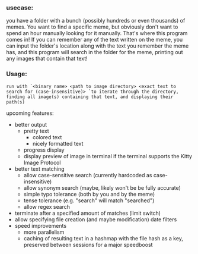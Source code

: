 ### usecase:
you have a folder with a bunch (possibly hundreds or even thousands) of memes. You want to find a specific meme, but obviously don't want to spend an hour manually looking for it manually. That's where this program comes in! If you can remember any of the text written on the meme, you can input the folder's location along with the text you remember the meme has, and this program will search in the folder for the meme, printing out any images that contain that text!

### Usage:
    run with `<binary name> <path to image directory> <exact text to search for (case-insensitive)> `to iterate through the directory, finding all image(s) containing that text, and displaying their path(s)

upcoming features:
* better output
    * pretty text
        * colored text
        * nicely formatted text
    * progress display
    * display preview of image in terminal if the terminal supports the Kitty Image Protocol
* better text matching
    * allow case-sensitive search (currently hardcoded as case-insensitive)
    * allow synonym search (maybe, likely won't be be fully accurate)
    * simple typo tolerance (both by you and by the meme)
    * tense tolerance (e.g. "search" will match "searched")
    * allow regex search
* terminate after a specified amount of matches (limit switch)
* allow specifying file creation (and maybe modification) date filters
* speed improvements
    * more parallelism
    * caching of resulting text in a hashmap with the file hash as a key, preserved between sessions for a major speedboost
